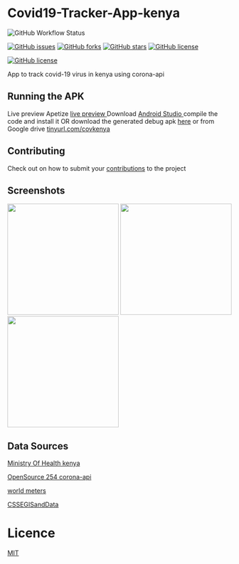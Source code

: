 # Covid19-Tracker-App-kenya

![GitHub Workflow Status](https://img.shields.io/github/workflow/status/opensource254/Covid19-Tracker-App-kenya/Android%20CI?style=for-the-badge)


[![GitHub issues](https://img.shields.io/github/issues/opensource254/Covid19-Tracker-App-kenya?style=for-the-badge)](https://github.com/opensource254/Covid19-Tracker-App-kenya/issues) [![GitHub forks](https://img.shields.io/github/forks/opensource254/Covid19-Tracker-App-kenya?style=for-the-badge)](https://github.com/opensource254/Covid19-Tracker-App-kenya/network) [![GitHub stars](https://img.shields.io/github/stars/opensource254/Covid19-Tracker-App-kenya?style=for-the-badge)](https://github.com/opensource254/Covid19-Tracker-App-kenya/stargazers) [![GitHub license](https://img.shields.io/github/license/opensource254/Covid19-Tracker-App-kenya?style=for-the-badge)](https://github.com/opensource254/Covid19-Tracker-App-kenya/blob/master/LICENSE)



[![GitHub license](https://img.shields.io/gitter/room/opensource-254/community?color=brown&style=for-the-badge)](https://gitter.im/opensource-254/community?utm_source=share-link&utm_medium=link&utm_campaign=share-link)




App to track covid-19 virus in kenya using corona-api

## Running the APK
Live preview Apetize [live preview ](https://appetize.io/app/chpq7kcv19vqm669wtz83eyyb8)
Download  [Android Studio  ](https://developer.android.com/studio) compile the code and install it OR download the generated debug apk [here](https://github.com/Opensource-254/Covid19-Tracker-App-kenya/raw/master/covid19v0.3.0beta1.apk) or from Google drive   [tinyurl.com/covkenya](https://tinyurl.com/covkenya)


## Contributing
Check out on how to submit your  [contributions](../master/CONTRIBUTING.md) to the project


## Screenshots
<img src="https://raw.githubusercontent.com/opensource254/Covid19-Tracker-App-kenya/master/screenshots/screen1.jpeg" width="250"/> <img
 src="https://raw.githubusercontent.com/opensource254/Covid19-Tracker-App-kenya/master/screenshots/screen2.jpeg" width="250"/> <img
 src="https://raw.githubusercontent.com/opensource254/Covid19-Tracker-App-kenya/master/screenshots/screen4.jpeg" width="250"/>




## Data Sources
[Ministry Of Health kenya  ](http://www.health.go.ke/)

[OpenSource 254 corona-api  ](https://github.com/Opensource-254/corona-api)

[world meters  ](https://https://www.worldometers.info/coronavirus/)

[CSSEGISandData  ](https://github.com/CSSEGISandData/COVID-19/tree/master/csse_covid_19_data)

# Licence
[MIT](../master/LICENSE)

